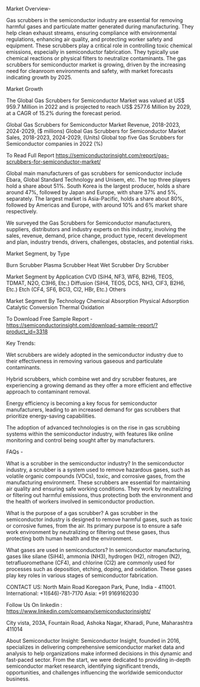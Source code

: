 Market Overview-

Gas scrubbers in the semiconductor industry are essential for removing harmful gases and particulate matter generated during manufacturing. They help clean exhaust streams, ensuring compliance with environmental regulations, enhancing air quality, and protecting worker safety and equipment. These scrubbers play a critical role in controlling toxic chemical emissions, especially in semiconductor fabrication. They typically use chemical reactions or physical filters to neutralize contaminants. The gas scrubbers for semiconductor market is growing, driven by the increasing need for cleanroom environments and safety, with market forecasts indicating growth by 2025.

Market Growth

The Global Gas Scrubbers for Semiconductor Market was valued at US$ 959.7 Million in 2022 and is projected to reach US$ 2577.6 Million by 2029, at a CAGR of 15.2% during the forecast period.

Global Gas Scrubbers for Semiconductor Market Revenue, 2018-2023, 2024-2029, ($ millions)
Global Gas Scrubbers for Semiconductor Market Sales, 2018-2023, 2024-2029, (Units)
Global top five Gas Scrubbers for Semiconductor companies in 2022 (%)

To Read Full Report
https://semiconductorinsight.com/report/gas-scrubbers-for-semiconductor-market/

Global main manufacturers of gas scrubbers for semiconductor include Ebara, Global Standard Technology and Unisem, etc. The top three players hold a share about 51%. South Korea is the largest producer, holds a share around 47%, followed by Japan and Europe, with share 37% and 5%, separately. The largest market is Asia-Pacific, holds a share about 80%, followed by Americas and Europe, with around 10% and 6% market share respectively.

We surveyed the Gas Scrubbers for Semiconductor manufacturers, suppliers, distributors and industry experts on this industry, involving the sales, revenue, demand, price change, product type, recent development and plan, industry trends, drivers, challenges, obstacles, and potential risks.

Market Segment, by Type

Burn Scrubber
Plasma Scrubber
Heat Wet Scrubber
Dry Scrubber

Market Segment by Application
CVD (SiH4, NF3, WF6, B2H6, TEOS, TDMAT, N2O, C3H6, Etc.)
Diffusion (SiH4, TEOS, DCS, NH3, ClF3, B2H6, Etc.)
Etch (CF4, SF6, BCl3, Cl2, HBr, Etc.)
Others

Market Segment By Technology
Chemical Absorption
Physical Adsorption
Catalytic Conversion
Thermal Oxidation

To Download Free Sample Report -
https://semiconductorinsight.com/download-sample-report/?product_id=3318

Key Trends:

Wet scrubbers are widely adopted in the semiconductor industry due to their effectiveness in removing various gaseous and particulate contaminants.

Hybrid scrubbers, which combine wet and dry scrubber features, are experiencing a growing demand as they offer a more efficient and effective approach to contaminant removal.

Energy efficiency is becoming a key focus for semiconductor manufacturers, leading to an increased demand for gas scrubbers that prioritize energy-saving capabilities.

The adoption of advanced technologies is on the rise in gas scrubbing systems within the semiconductor industry, with features like online monitoring and control being sought after by manufacturers.

FAQs -

What is a scrubber in the semiconductor industry?
In the semiconductor industry, a scrubber is a system used to remove hazardous gases, such as volatile organic compounds (VOCs), toxic, and corrosive gases, from the manufacturing environment. These scrubbers are essential for maintaining air quality and ensuring safe working conditions. They work by neutralizing or filtering out harmful emissions, thus protecting both the environment and the health of workers involved in semiconductor production.

What is the purpose of a gas scrubber?
A gas scrubber in the semiconductor industry is designed to remove harmful gases, such as toxic or corrosive fumes, from the air. Its primary purpose is to ensure a safe work environment by neutralizing or filtering out these gases, thus protecting both human health and the environment.

What gases are used in semiconductors?
In semiconductor manufacturing, gases like silane (SiH4), ammonia (NH3), hydrogen (H2), nitrogen (N2), tetrafluoromethane (CF4), and chlorine (Cl2) are commonly used for processes such as deposition, etching, doping, and oxidation. These gases play key roles in various stages of semiconductor fabrication.

CONTACT US:
North Main Road Koregaon Park, Pune, India - 411001.
International: +1(646)-781-7170
Asia: +91 9169162030

Follow Us On linkedin : https://www.linkedin.com/company/semiconductorinsight/

City vista, 203A, Fountain Road, Ashoka Nagar, Kharadi, Pune, Maharashtra 411014

About Semiconductor Insight:
Semiconductor Insight, founded in 2016, specializes in delivering comprehensive semiconductor market data and analysis to help organizations make informed decisions in this dynamic and fast-paced sector. From the start, we were dedicated to providing in-depth semiconductor market research, identifying significant trends, opportunities, and challenges influencing the worldwide semiconductor business.
